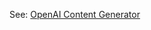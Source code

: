 See:
[OpenAI Content Generator](https://github.com/creatuity/magento2-openai-content-generator#mass-actions)
